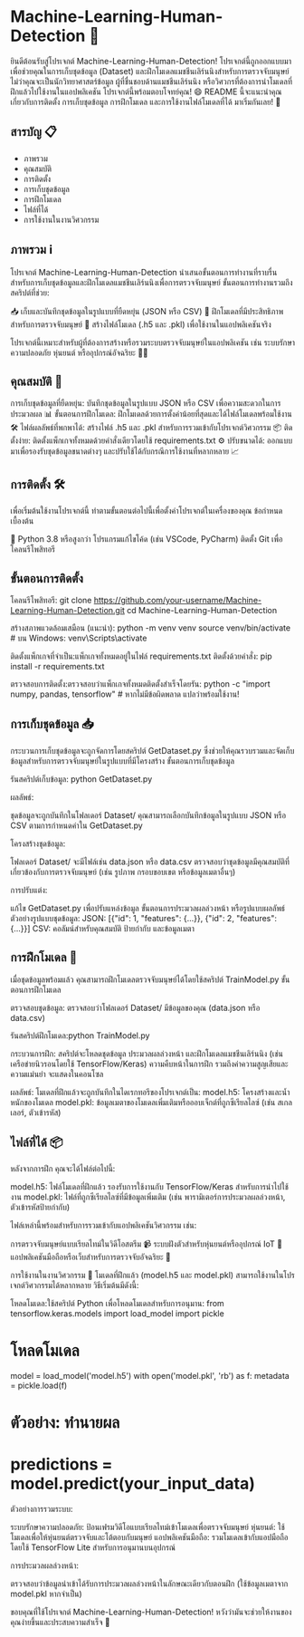 # Machine-Learning-Human-Detection 🚀
ยินดีต้อนรับสู่โปรเจกต์ Machine-Learning-Human-Detection! โปรเจกต์นี้ถูกออกแบบมาเพื่อช่วยคุณในการเก็บชุดข้อมูล (Dataset) และฝึกโมเดลแมชชีนเลิร์นนิงสำหรับการตรวจจับมนุษย์ ไม่ว่าคุณจะเป็นนักวิทยาศาสตร์ข้อมูล ผู้ที่ชื่นชอบด้านแมชชีนเลิร์นนิง หรือวิศวกรที่ต้องการนำโมเดลที่ฝึกแล้วไปใช้งานในแอปพลิเคชัน โปรเจกต์นี้พร้อมตอบโจทย์คุณ! 😄
README นี้จะแนะนำคุณเกี่ยวกับการติดตั้ง การเก็บชุดข้อมูล การฝึกโมเดล และการใช้งานไฟล์โมเดลที่ได้ มาเริ่มกันเลย! 🌟

## สารบัญ 📋

- ภาพรวม
- คุณสมบัติ
- การติดตั้ง
- การเก็บชุดข้อมูล
- การฝึกโมเดล
- ไฟล์ที่ได้
- การใช้งานในงานวิศวกรรม

## ภาพรวม ℹ️
โปรเจกต์ Machine-Learning-Human-Detection นำเสนอขั้นตอนการทำงานที่ราบรื่นสำหรับการเก็บชุดข้อมูลและฝึกโมเดลแมชชีนเลิร์นนิงเพื่อการตรวจจับมนุษย์ ขั้นตอนการทำงานรวมถึงสคริปต์ที่ช่วย:

📥 เก็บและบันทึกชุดข้อมูลในรูปแบบที่ยืดหยุ่น (JSON หรือ CSV)
🧠 ฝึกโมเดลที่มีประสิทธิภาพสำหรับการตรวจจับมนุษย์
💾 สร้างไฟล์โมเดล (.h5 และ .pkl) เพื่อใช้งานในแอปพลิเคชันจริง

โปรเจกต์นี้เหมาะสำหรับผู้ที่ต้องการสร้างหรือรวมระบบตรวจจับมนุษย์ในแอปพลิเคชัน เช่น ระบบรักษาความปลอดภัย หุ่นยนต์ หรืออุปกรณ์อัจฉริยะ 🚗🤖

## คุณสมบัติ 🎉

การเก็บชุดข้อมูลที่ยืดหยุ่น: บันทึกชุดข้อมูลในรูปแบบ JSON หรือ CSV เพื่อความสะดวกในการประมวลผล 📊
ขั้นตอนการฝึกโมเดล: ฝึกโมเดลด้วยการตั้งค่าน้อยที่สุดและได้ไฟล์โมเดลพร้อมใช้งาน 🛠️
ไฟล์ผลลัพธ์ที่พกพาได้: สร้างไฟล์ .h5 และ .pkl สำหรับการรวมเข้ากับโปรเจกต์วิศวกรรม 📦
ติดตั้งง่าย: ติดตั้งแพ็กเกจทั้งหมดด้วยคำสั่งเดียวโดยใช้ requirements.txt ⚙️
ปรับขนาดได้: ออกแบบมาเพื่อรองรับชุดข้อมูลขนาดต่างๆ และปรับใช้ได้กับกรณีการใช้งานที่หลากหลาย 📈


## การติดตั้ง 🛠️
เพื่อเริ่มต้นใช้งานโปรเจกต์นี้ ทำตามขั้นตอนต่อไปนี้เพื่อตั้งค่าโปรเจกต์ในเครื่องของคุณ
ข้อกำหนดเบื้องต้น

🐍 Python 3.8 หรือสูงกว่า
โปรแกรมแก้ไขโค้ด (เช่น VSCode, PyCharm)
ติดตั้ง Git เพื่อโคลนรีโพสิทอรี

## ขั้นตอนการติดตั้ง

โคลนรีโพสิทอรี:
git clone https://github.com/your-username/Machine-Learning-Human-Detection.git
cd Machine-Learning-Human-Detection


สร้างสภาพแวดล้อมเสมือน (แนะนำ):
python -m venv venv
source venv/bin/activate  # บน Windows: venv\Scripts\activate


ติดตั้งแพ็กเกจที่จำเป็น:แพ็กเกจทั้งหมดอยู่ในไฟล์ requirements.txt ติดตั้งด้วยคำสั่ง:
pip install -r requirements.txt


ตรวจสอบการติดตั้ง:ตรวจสอบว่าแพ็กเกจทั้งหมดติดตั้งสำเร็จโดยรัน:
python -c "import numpy, pandas, tensorflow"  # หากไม่มีข้อผิดพลาด แปลว่าพร้อมใช้งาน!




## การเก็บชุดข้อมูล 📥
กระบวนการเก็บชุดข้อมูลจะถูกจัดการโดยสคริปต์ GetDataset.py ซึ่งช่วยให้คุณรวบรวมและจัดเก็บข้อมูลสำหรับการตรวจจับมนุษย์ในรูปแบบที่มีโครงสร้าง
ขั้นตอนการเก็บชุดข้อมูล

รันสคริปต์เก็บข้อมูล:
python GetDataset.py


ผลลัพธ์:

ชุดข้อมูลจะถูกบันทึกในโฟลเดอร์ Dataset/
คุณสามารถเลือกบันทึกข้อมูลในรูปแบบ JSON หรือ CSV ตามการกำหนดค่าใน GetDataset.py


โครงสร้างชุดข้อมูล:

โฟลเดอร์ Dataset/ จะมีไฟล์เช่น data.json หรือ data.csv
ตรวจสอบว่าชุดข้อมูลมีคุณสมบัติที่เกี่ยวข้องกับการตรวจจับมนุษย์ (เช่น รูปภาพ กรอบขอบเขต หรือข้อมูลเมตาอื่นๆ)


การปรับแต่ง:

แก้ไข GetDataset.py เพื่อปรับแหล่งข้อมูล ขั้นตอนการประมวลผลล่วงหน้า หรือรูปแบบผลลัพธ์
ตัวอย่างรูปแบบชุดข้อมูล:
JSON: [{"id": 1, "features": {...}}, {"id": 2, "features": {...}}]
CSV: คอลัมน์สำหรับคุณสมบัติ ป้ายกำกับ และข้อมูลเมตา


## การฝึกโมเดล 🧠
เมื่อชุดข้อมูลพร้อมแล้ว คุณสามารถฝึกโมเดลตรวจจับมนุษย์ได้โดยใช้สคริปต์ TrainModel.py
ขั้นตอนการฝึกโมเดล

ตรวจสอบชุดข้อมูล:
ตรวจสอบว่าโฟลเดอร์ Dataset/ มีข้อมูลของคุณ (data.json หรือ data.csv)


รันสคริปต์ฝึกโมเดล:python TrainModel.py


กระบวนการฝึก:
สคริปต์จะโหลดชุดข้อมูล ประมวลผลล่วงหน้า และฝึกโมเดลแมชชีนเลิร์นนิง (เช่น เครือข่ายนิวรอนโดยใช้ TensorFlow/Keras)
ความคืบหน้าในการฝึก รวมถึงค่าความสูญเสียและความแม่นยำ จะแสดงในคอนโซล


ผลลัพธ์:
โมเดลที่ฝึกแล้วจะถูกบันทึกในไดเรกทอรีของโปรเจกต์เป็น:
model.h5: โครงสร้างและน้ำหนักของโมเดล
model.pkl: ข้อมูลเมตาของโมเดลเพิ่มเติมหรือออบเจ็กต์ที่ถูกซีเรียลไลซ์ (เช่น สเกลเลอร์, ตัวเข้ารหัส)

## ไฟล์ที่ได้ 📦
หลังจากการฝึก คุณจะได้ไฟล์ต่อไปนี้:

model.h5: ไฟล์โมเดลที่ฝึกแล้ว รองรับการใช้งานกับ TensorFlow/Keras สำหรับการนำไปใช้งาน
model.pkl: ไฟล์ที่ถูกซีเรียลไลซ์ที่มีข้อมูลเพิ่มเติม (เช่น พารามิเตอร์การประมวลผลล่วงหน้า, ตัวเข้ารหัสป้ายกำกับ)

ไฟล์เหล่านี้พร้อมสำหรับการรวมเข้ากับแอปพลิเคชันวิศวกรรม เช่น:

การตรวจจับมนุษย์แบบเรียลไทม์ในวิดีโอสตรีม 📹
ระบบฝังตัวสำหรับหุ่นยนต์หรืออุปกรณ์ IoT 🤖
แอปพลิเคชันมือถือหรือเว็บสำหรับการตรวจจับอัจฉริยะ 📱


การใช้งานในงานวิศวกรรม 🚀
โมเดลที่ฝึกแล้ว (model.h5 และ model.pkl) สามารถใช้งานในโปรเจกต์วิศวกรรมได้หลากหลาย วิธีเริ่มต้นมีดังนี้:

โหลดโมเดล:ใช้สคริปต์ Python เพื่อโหลดโมเดลสำหรับการอนุมาน:
from tensorflow.keras.models import load_model
import pickle

# โหลดโมเดล
model = load_model('model.h5')
with open('model.pkl', 'rb') as f:
    metadata = pickle.load(f)

# ตัวอย่าง: ทำนายผล
# predictions = model.predict(your_input_data)


ตัวอย่างการรวมระบบ:

ระบบรักษาความปลอดภัย: ป้อนเฟรมวิดีโอแบบเรียลไทม์เข้าโมเดลเพื่อตรวจจับมนุษย์
หุ่นยนต์: ใช้โมเดลเพื่อให้หุ่นยนต์ตรวจจับและโต้ตอบกับมนุษย์
แอปพลิเคชันมือถือ: รวมโมเดลเข้ากับแอปมือถือโดยใช้ TensorFlow Lite สำหรับการอนุมานบนอุปกรณ์


การประมวลผลล่วงหน้า:

ตรวจสอบว่าข้อมูลนำเข้าได้รับการประมวลผลล่วงหน้าในลักษณะเดียวกับตอนฝึก (ใช้ข้อมูลเมตาจาก model.pkl หากจำเป็น)

ขอบคุณที่ใช้โปรเจกต์ Machine-Learning-Human-Detection! หวังว่ามันจะช่วยให้งานของคุณง่ายขึ้นและประสบความสำเร็จ 🎉
